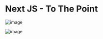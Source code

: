 # Next JS - To The Point

![image](https://github.com/user-attachments/assets/0dc796db-3f6f-4ef5-8d43-758ae9f1bae4)

![image](https://github.com/user-attachments/assets/b9548757-9b1b-4e35-b77d-3254e2f3f2c0)

